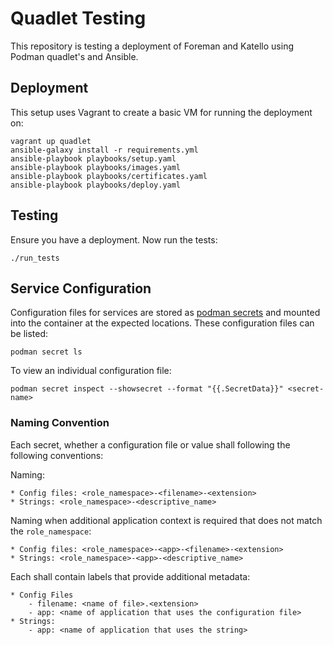# Quadlet Testing

This repository is testing a deployment of Foreman and Katello using Podman quadlet's and Ansible.

## Deployment

This setup uses Vagrant to create a basic VM for running the deployment on:

```
vagrant up quadlet
ansible-galaxy install -r requirements.yml
ansible-playbook playbooks/setup.yaml
ansible-playbook playbooks/images.yaml
ansible-playbook playbooks/certificates.yaml
ansible-playbook playbooks/deploy.yaml
```

## Testing

Ensure you have a deployment. Now run the tests:

```
./run_tests
```

## Service Configuration

Configuration files for services are stored as [podman secrets](https://docs.podman.io/en/latest/markdown/podman-secret-create.1.html) and mounted into the container at the expected locations. These configuration files can be listed:

```
podman secret ls
```

To view an individual configuration file:

```
podman secret inspect --showsecret --format "{{.SecretData}}" <secret-name>
```

### Naming Convention

Each secret, whether a configuration file or value shall following the following conventions:

Naming:

    * Config files: <role_namespace>-<filename>-<extension>
    * Strings: <role_namespace>-<descriptive_name>

Naming when additional application context is required that does not match the `role_namespace`:

    * Config files: <role_namespace>-<app>-<filename>-<extension>
    * Strings: <role_namespace>-<app>-<descriptive_name>

Each shall contain labels that provide additional metadata:

    * Config Files
        - filename: <name of file>.<extension>
        - app: <name of application that uses the configuration file>
    * Strings:
        - app: <name of application that uses the string>
